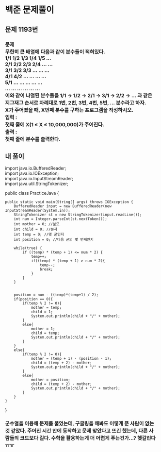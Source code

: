 # 백준 문제풀이

## 문제 1193번
### 문제<br>무한히 큰 배열에 다음과 같이 분수들이 적혀있다.<br>1/1	1/2	1/3	1/4	1/5	…<br>2/1	2/2	2/3	2/4	…	…<br>3/1	3/2	3/3	…	…	…<br>4/1	4/2	…	…	…	…<br>5/1	…	…	…	…	…<br>…	…	…	…	…	…<br>이와 같이 나열된 분수들을 1/1 → 1/2 → 2/1 → 3/1 → 2/2 → … 과 같은 지그재그 순서로 차례대로 1번, 2번, 3번, 4번, 5번, … 분수라고 하자.<br>X가 주어졌을 때, X번째 분수를 구하는 프로그램을 작성하시오.<br>입력 :<br>첫째 줄에 X(1 ≤ X ≤ 10,000,000)가 주어진다.<br>출력 :<br>첫째 줄에 분수를 출력한다.
## 내 풀이
import java.io.BufferedReader;<br>
import java.io.IOException;<br>
import java.io.InputStreamReader;<br>
import java.util.StringTokenizer;<br>

public class PracticeJava {

    public static void main(String[] args) throws IOException {
        BufferedReader input = new BufferedReader(new InputStreamReader(System.in));
        StringTokenizer st = new StringTokenizer(input.readLine());
        int num = Integer.parseInt(st.nextToken());
        int mother = 0; //분모
        int child = 0; //분자
        int temp = 0; //몇 군인지
        int position = 0; //다음 군의 몇 번째인지

        while(true) {
            if ((temp) * (temp + 1) <= num * 2) {
                temp++;
                if((temp) * (temp + 1) > num * 2){
                    temp--;
                    break;
                }
            }
        }


        position = num - ((temp)*(temp+1) / 2);
        if(position == 0){
            if(temp % 2 != 0){
                mother = temp;
                child = 1;
                System.out.println(child + "/" + mother);
            }
            else{
                mother = 1;
                child = temp;
                System.out.println(child + "/" + mother);
            }
        }
        else{
            if(temp % 2 != 0){
                mother = (temp + 1) - (position - 1);
                child = (temp + 2) - mother;
                System.out.println(child + "/" + mother);
            }
            else{
                mother = position;
                child = (temp + 2) - mother;
                System.out.println(child + "/" + mother);
            }
        }
    }
}<br>

### 군수열을 이용해 문제를 풀었는데, 구글링을 해봐도 이렇게 푼 사람이 없는 것 같았다. 주어진 시간 안에 동작하고 문제 맞았다고 뜨긴 했는데, 다른 사람들의 코드보다 길다. 수학을 활용하는게 더 어렵게 푸는건가...? 헷갈린다ㅠㅠ